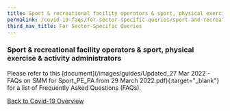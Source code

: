 ```yaml
---
title: Sport & recreational facility operators & sport, physical exercise & activity administrators
permalink: /covid-19-faqs/for-sector-specific-queries/sport-and-recreational
third_nav_title: For Sector-Specific Queries
---
```


### Sport & recreational facility operators & sport, physical exercise & activity administrators

Please refer to this [document](/images/guides/Updated_27 Mar 2022 - FAQs on SMM for Sport_PE_PA from 29 March 2022.pdf){:target="_blank"} for a list of Frequently Asked Questions (FAQs).


[Back to Covid-19 Overview](/covid/)

